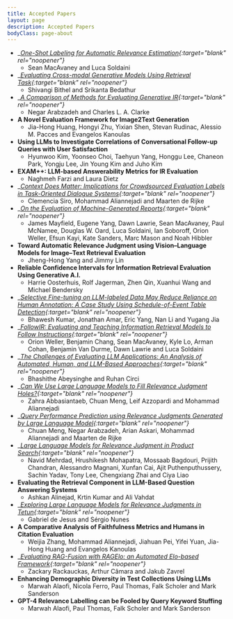 ```yaml
---
title: Accepted Papers
layout: page
description: Accepted Papers
bodyClass: page-about
---
```


- __[One-Shot Labeling for Automatic Relevance Estimation](https://arxiv.org/abs/2302.11266){:target="_blank" rel="noopener"}__
    * Sean MacAvaney and Luca Soldaini
- __[Evaluating Cross-modal Generative Models Using Retrieval Task](https://dl.acm.org/doi/abs/10.1145/3539618.3591979){:target="_blank" rel="noopener"}__
    * Shivangi Bithel and Srikanta Bedathur
- __[A Comparison of Methods for Evaluating Generative IR](https://arxiv.org/abs/2404.04044){:target="_blank" rel="noopener"}__
    * Negar Arabzadeh and Charles L. A. Clarke
- __A Novel Evaluation Framework for Image2Text Generation__
    * Jia-Hong Huang, Hongyi Zhu, Yixian Shen, Stevan Rudinac, Alessio M. Pacces and Evangelos Kanoulas
- __Using LLMs to Investigate Correlations of Conversational Follow-up Queries with User Satisfaction__
    * Hyunwoo Kim, Yoonseo Choi, Taehyun Yang, Honggu Lee, Chaneon Park, Yongju Lee, Jin Young Kim and Juho Kim	
- __EXAM++: LLM-based Answerability Metrics for IR Evaluation__
    * Naghmeh Farzi and Laura Dietz	
- __[Context Does Matter: Implications for Crowdsourced Evaluation Labels in Task-Oriented Dialogue Systems](https://arxiv.org/abs/2404.09980){:target="_blank" rel="noopener"}__
    * Clemencia Siro, Mohammad Aliannejadi and Maarten de Rijke
- __[On the Evaluation of Machine-Generated Reports](https://arxiv.org/abs/2405.00982){:target="_blank" rel="noopener"}__
    * James Mayfield, Eugene Yang, Dawn Lawrie, Sean MacAvaney, Paul McNamee, Douglas W. Oard, Luca Soldaini, Ian Soboroff, Orion Weller, Efsun Kayi, Kate Sanders, Marc Mason and Noah Hibbler
- __Toward Automatic Relevance Judgment using Vision–Language Models for Image–Text Retrieval Evaluation__
    * Jheng-Hong Yang and Jimmy Lin	
- __Reliable Confidence Intervals for Information Retrieval Evaluation Using Generative A.I.__
    * Harrie Oosterhuis, Rolf Jagerman, Zhen Qin, Xuanhui Wang and Michael Bendersky	
- __[Selective Fine-tuning on LLM-labeled Data May Reduce Reliance on Human Annotation: A Case Study Using Schedule-of-Event Table Detection](https://www.arxiv.org/abs/2405.06093){:target="_blank" rel="noopener"}__
    * Bhawesh Kumar, Jonathan Amar, Eric Yang, Nan Li and Yugang Jia	
- __[FollowIR: Evaluating and Teaching Information Retrieval Models to Follow Instructions](https://arxiv.org/abs/2403.15246){:target="_blank" rel="noopener"}__
    * Orion Weller, Benjamin Chang, Sean MacAvaney, Kyle Lo, Arman Cohan, Benjamin Van Durme, Dawn Lawrie and Luca Soldaini
- __[The Challenges of Evaluating LLM Applications: An Analysis of Automated, Human, and LLM-Based Approaches](https://arxiv.org/abs/2406.03339){:target="_blank" rel="noopener"}__
    * Bhashithe Abeysinghe and Ruhan Circi
- __[Can We Use Large Language Models to Fill Relevance Judgment Holes?](https://arxiv.org/pdf/2405.05600){:target="_blank" rel="noopener"}__
    * Zahra Abbasiantaeb, Chuan Meng, Leif Azzopardi and Mohammad Aliannejadi
- __[Query Performance Prediction using Relevance Judgments Generated by Large Language Model](https://arxiv.org/abs/2404.01012){:target="_blank" rel="noopener"}__
    * Chuan Meng, Negar Arabzadeh, Arian Askari, Mohammad Aliannejadi and Maarten de Rijke
- __[Large Language Models for Relevance Judgment in Product Search](https://arxiv.org/abs/2406.00247){:target="_blank" rel="noopener"}__
    * Navid Mehrdad, Hrushikesh Mohapatra, Mossaab Bagdouri, Prijith Chandran, Alessandro Magnani, Xunfan Cai, Ajit Puthenputhussery, Sachin Yadav, Tony Lee, Chengxiang Zhai and Ciya Liao
- __Evaluating the Retrieval Component in LLM-Based Question Answering Systems__
    * Ashkan Alinejad, Krtin Kumar and Ali Vahdat
- __[Exploring Large Language Models for Relevance Judgments in Tetun](https://arxiv.org/abs/2406.07299v1){:target="_blank" rel="noopener"}__
    * Gabriel de Jesus and Sérgio Nunes
- __A Comparative Analysis of Faithfulness Metrics and Humans in Citation Evaluation__
    * Weijia Zhang, Mohammad Aliannejadi, Jiahuan Pei, Yifei Yuan, Jia-Hong Huang and Evangelos Kanoulas	
- __[Evaluating RAG-Fusion with RAGElo: an Automated Elo-based Framework](https://arxiv.org/abs/2406.14783){:target="_blank" rel="noopener"}__
    * Zackary Rackauckas, Arthur Câmara and Jakub Zavrel										
- __Enhancing Demographic Diversity in Test Collections Using LLMs__
    * Marwah Alaofi, Nicola Ferro, Paul Thomas, Falk Scholer and Mark Sanderson
- __GPT-4 Relevance Labelling can be Fooled by Query Keyword Stuffing__
    * Marwah Alaofi, Paul Thomas, Falk Scholer and Mark Sanderson											
